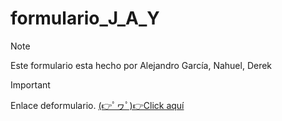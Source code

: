 # formulario_J_A_Y
> [!NOTE]
> Este formulario esta hecho por Alejandro García, Nahuel, Derek

> [!IMPORTANT]
> Enlace deformulario. [(👉ﾟヮﾟ)👉Click aquí](https://alecrack640.github.io/formulario_J_A_Y/formulario_entrenamiento.html)
